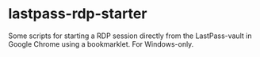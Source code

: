# lastpass-rdp-starter
Some scripts for starting a RDP session directly from the LastPass-vault in Google Chrome using a bookmarklet. For Windows-only.
